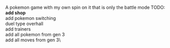 A pokemon game with my own spin on it that is only the battle mode
TODO:\
__add shop__\
add pokemon switching\
duel type overhall\
add trainers\
add all pokemon from gen 3\
add all moves from gen 3\
